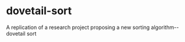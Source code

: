 # dovetail-sort
A replication of a research project proposing a new sorting algorithm-- dovetail sort
